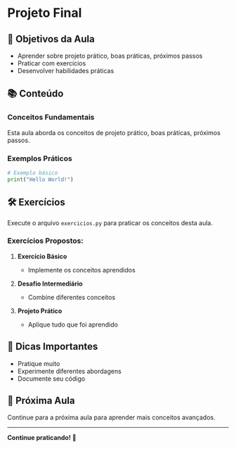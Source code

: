 # Projeto Final

## 🎯 Objetivos da Aula

- Aprender sobre projeto prático, boas práticas, próximos passos
- Praticar com exercícios
- Desenvolver habilidades práticas

## 📚 Conteúdo

### Conceitos Fundamentais

Esta aula aborda os conceitos de projeto prático, boas práticas, próximos passos.

### Exemplos Práticos

```python
# Exemplo básico
print("Hello World!")
```

## 🛠️ Exercícios

Execute o arquivo `exercicios.py` para praticar os conceitos desta aula.

### Exercícios Propostos:

1. **Exercício Básico**
   - Implemente os conceitos aprendidos

2. **Desafio Intermediário**
   - Combine diferentes conceitos

3. **Projeto Prático**
   - Aplique tudo que foi aprendido

## 📝 Dicas Importantes

- Pratique muito
- Experimente diferentes abordagens
- Documente seu código

## 🔗 Próxima Aula

Continue para a próxima aula para aprender mais conceitos avançados.

---

**Continue praticando! 🐍**
